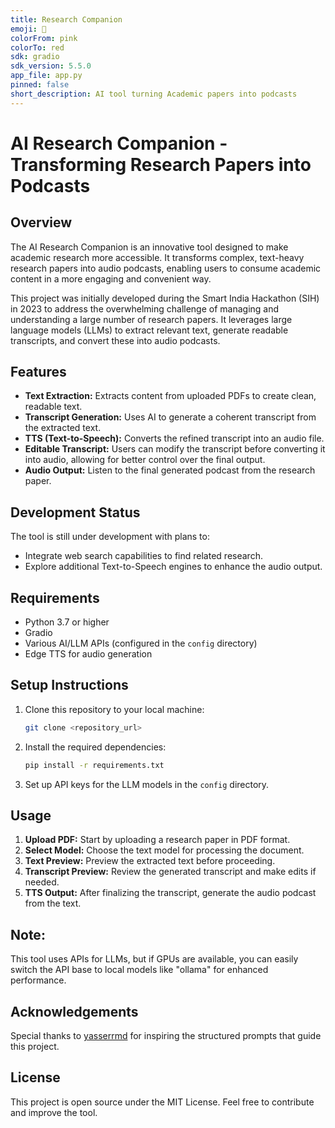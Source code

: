 ```yaml
---
title: Research Companion
emoji: 🏢
colorFrom: pink
colorTo: red
sdk: gradio
sdk_version: 5.5.0
app_file: app.py
pinned: false
short_description: AI tool turning Academic papers into podcasts
---
```


# AI Research Companion - Transforming Research Papers into Podcasts

## Overview
The AI Research Companion is an innovative tool designed to make academic research more accessible. It transforms complex, text-heavy research papers into audio podcasts, enabling users to consume academic content in a more engaging and convenient way.

This project was initially developed during the Smart India Hackathon (SIH) in 2023 to address the overwhelming challenge of managing and understanding a large number of research papers. It leverages large language models (LLMs) to extract relevant text, generate readable transcripts, and convert these into audio podcasts.

## Features
- **Text Extraction:** Extracts content from uploaded PDFs to create clean, readable text.
- **Transcript Generation:** Uses AI to generate a coherent transcript from the extracted text.
- **TTS (Text-to-Speech):** Converts the refined transcript into an audio file.
- **Editable Transcript:** Users can modify the transcript before converting it into audio, allowing for better control over the final output.
- **Audio Output:** Listen to the final generated podcast from the research paper.

## Development Status
The tool is still under development with plans to:
- Integrate web search capabilities to find related research.
- Explore additional Text-to-Speech engines to enhance the audio output.

## Requirements
- Python 3.7 or higher
- Gradio
- Various AI/LLM APIs (configured in the `config` directory)
- Edge TTS for audio generation

## Setup Instructions
1. Clone this repository to your local machine:
    ```bash
    git clone <repository_url>
    ```
2. Install the required dependencies:
    ```bash
    pip install -r requirements.txt
    ```
3. Set up API keys for the LLM models in the `config` directory.

## Usage
1. **Upload PDF:** Start by uploading a research paper in PDF format.
2. **Select Model:** Choose the text model for processing the document.
3. **Text Preview:** Preview the extracted text before proceeding.
4. **Transcript Preview:** Review the generated transcript and make edits if needed.
5. **TTS Output:** After finalizing the transcript, generate the audio podcast from the text.

## Note:
This tool uses APIs for LLMs, but if GPUs are available, you can easily switch the API base to local models like "ollama" for enhanced performance.

## Acknowledgements
Special thanks to [yasserrmd](https://huggingface.co/spaces/yasserrmd/NotebookLlama) for inspiring the structured prompts that guide this project.

## License
This project is open source under the MIT License. Feel free to contribute and improve the tool.